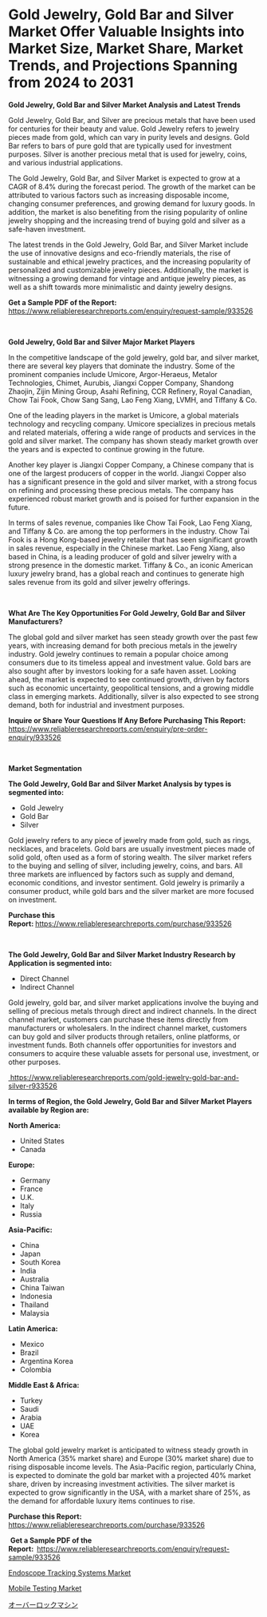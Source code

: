 <p><h1>Gold Jewelry, Gold Bar and Silver Market Offer Valuable Insights into Market Size, Market Share, Market Trends, and Projections Spanning from 2024 to 2031</h1></p><p><strong>Gold Jewelry, Gold Bar and Silver Market Analysis and Latest Trends</strong></p>
<p><p>Gold Jewelry, Gold Bar, and Silver are precious metals that have been used for centuries for their beauty and value. Gold Jewelry refers to jewelry pieces made from gold, which can vary in purity levels and designs. Gold Bar refers to bars of pure gold that are typically used for investment purposes. Silver is another precious metal that is used for jewelry, coins, and various industrial applications.</p><p>The Gold Jewelry, Gold Bar, and Silver Market is expected to grow at a CAGR of 8.4% during the forecast period. The growth of the market can be attributed to various factors such as increasing disposable income, changing consumer preferences, and growing demand for luxury goods. In addition, the market is also benefiting from the rising popularity of online jewelry shopping and the increasing trend of buying gold and silver as a safe-haven investment.</p><p>The latest trends in the Gold Jewelry, Gold Bar, and Silver Market include the use of innovative designs and eco-friendly materials, the rise of sustainable and ethical jewelry practices, and the increasing popularity of personalized and customizable jewelry pieces. Additionally, the market is witnessing a growing demand for vintage and antique jewelry pieces, as well as a shift towards more minimalistic and dainty jewelry designs.</p></p>
<p><strong>Get a Sample PDF of the Report:&nbsp;</strong> <a href="https://www.reliableresearchreports.com/enquiry/request-sample/933526">https://www.reliableresearchreports.com/enquiry/request-sample/933526</a></p>
<p>&nbsp;</p>
<p><strong>Gold Jewelry, Gold Bar and Silver Major Market Players</strong></p>
<p><p>In the competitive landscape of the gold jewelry, gold bar, and silver market, there are several key players that dominate the industry. Some of the prominent companies include Umicore, Argor-Heraeus, Metalor Technologies, Chimet, Aurubis, Jiangxi Copper Company, Shandong Zhaojin, Zijin Mining Group, Asahi Refining, CCR Refinery, Royal Canadian, Chow Tai Fook, Chow Sang Sang, Lao Feng Xiang, LVMH, and Tiffany & Co.</p><p>One of the leading players in the market is Umicore, a global materials technology and recycling company. Umicore specializes in precious metals and related materials, offering a wide range of products and services in the gold and silver market. The company has shown steady market growth over the years and is expected to continue growing in the future.</p><p>Another key player is Jiangxi Copper Company, a Chinese company that is one of the largest producers of copper in the world. Jiangxi Copper also has a significant presence in the gold and silver market, with a strong focus on refining and processing these precious metals. The company has experienced robust market growth and is poised for further expansion in the future.</p><p>In terms of sales revenue, companies like Chow Tai Fook, Lao Feng Xiang, and Tiffany & Co. are among the top performers in the industry. Chow Tai Fook is a Hong Kong-based jewelry retailer that has seen significant growth in sales revenue, especially in the Chinese market. Lao Feng Xiang, also based in China, is a leading producer of gold and silver jewelry with a strong presence in the domestic market. Tiffany & Co., an iconic American luxury jewelry brand, has a global reach and continues to generate high sales revenue from its gold and silver jewelry offerings.</p></p>
<p>&nbsp;</p>
<p><strong>What Are The Key Opportunities For Gold Jewelry, Gold Bar and Silver Manufacturers?</strong></p>
<p><p>The global gold and silver market has seen steady growth over the past few years, with increasing demand for both precious metals in the jewelry industry. Gold jewelry continues to remain a popular choice among consumers due to its timeless appeal and investment value. Gold bars are also sought after by investors looking for a safe haven asset. Looking ahead, the market is expected to see continued growth, driven by factors such as economic uncertainty, geopolitical tensions, and a growing middle class in emerging markets. Additionally, silver is also expected to see strong demand, both for industrial and investment purposes.</p></p>
<p><strong>Inquire or Share Your Questions If Any Before Purchasing This Report:</strong> <a href="https://www.reliableresearchreports.com/enquiry/pre-order-enquiry/933526">https://www.reliableresearchreports.com/enquiry/pre-order-enquiry/933526</a></p>
<p>&nbsp;</p>
<p><strong>Market Segmentation</strong></p>
<p><strong>The Gold Jewelry, Gold Bar and Silver Market Analysis by types is segmented into:</strong></p>
<p><ul><li>Gold Jewelry</li><li>Gold Bar</li><li>Silver</li></ul></p>
<p><p>Gold jewelry refers to any piece of jewelry made from gold, such as rings, necklaces, and bracelets. Gold bars are usually investment pieces made of solid gold, often used as a form of storing wealth. The silver market refers to the buying and selling of silver, including jewelry, coins, and bars. All three markets are influenced by factors such as supply and demand, economic conditions, and investor sentiment. Gold jewelry is primarily a consumer product, while gold bars and the silver market are more focused on investment.</p></p>
<p><strong>Purchase this Report:&nbsp;</strong><a href="https://www.reliableresearchreports.com/purchase/933526">https://www.reliableresearchreports.com/purchase/933526</a></p>
<p>&nbsp;</p>
<p><strong>The Gold Jewelry, Gold Bar and Silver Market Industry Research by Application is segmented into:</strong></p>
<p><ul><li>Direct Channel</li><li>Indirect Channel</li></ul></p>
<p><p>Gold jewelry, gold bar, and silver market applications involve the buying and selling of precious metals through direct and indirect channels. In the direct channel market, customers can purchase these items directly from manufacturers or wholesalers. In the indirect channel market, customers can buy gold and silver products through retailers, online platforms, or investment funds. Both channels offer opportunities for investors and consumers to acquire these valuable assets for personal use, investment, or other purposes.</p></p>
<p><a href="https://www.reliableresearchreports.com/gold-jewelry-gold-bar-and-silver-r933526">&nbsp;https://www.reliableresearchreports.com/gold-jewelry-gold-bar-and-silver-r933526</a></p>
<p><strong>In terms of Region, the Gold Jewelry, Gold Bar and Silver Market Players available by Region are:</strong></p>
<p>
    <p> <strong> North America: </strong>
        <ul>
            <li>United States</li>
            <li>Canada</li>
        </ul>
        </p> 
    <p> <strong> Europe: </strong>
        <ul>
            <li>Germany</li>
            <li>France</li>
            <li>U.K.</li>
            <li>Italy</li>
            <li>Russia</li>
        </ul>
        </p> 
    <p> <strong> Asia-Pacific: </strong>
        <ul>
            <li>China</li>
            <li>Japan</li>
            <li>South Korea</li>
            <li>India</li>
            <li>Australia</li>
            <li>China Taiwan</li>
            <li>Indonesia</li>
            <li>Thailand</li>
            <li>Malaysia</li>
        </ul>
        </p> 
    <p> <strong> Latin America: </strong>
        <ul>
            <li>Mexico</li>
            <li>Brazil</li>
            <li>Argentina Korea</li>
            <li>Colombia</li>
        </ul>
        </p> 
    <p> <strong> Middle East & Africa: </strong>
        <ul>
            <li>Turkey</li>
            <li>Saudi</li>
            <li>Arabia</li>
            <li>UAE</li>
            <li>Korea</li>
        </ul>
    </p>
    </p>
<p><p>The global gold jewelry market is anticipated to witness steady growth in North America (35% market share) and Europe (30% market share) due to rising disposable income levels. The Asia-Pacific region, particularly China, is expected to dominate the gold bar market with a projected 40% market share, driven by increasing investment activities. The silver market is expected to grow significantly in the USA, with a market share of 25%, as the demand for affordable luxury items continues to rise.</p></p>
<p><strong>Purchase this Report: </strong><a href="https://www.reliableresearchreports.com/purchase/933526">https://www.reliableresearchreports.com/purchase/933526</a></p>
<p>&nbsp;<strong>Get a Sample PDF of the Report:&nbsp;&nbsp;</strong><a href="https://www.reliableresearchreports.com/enquiry/request-sample/933526">https://www.reliableresearchreports.com/enquiry/request-sample/933526</a></p>
<p><strong></strong></p>
<p><p><a href="https://github.com/mdinislamsheik/Market-Research-Report-List-1/blob/main/endoscope-tracking-systems-market.md">Endoscope Tracking Systems Market</a></p><p><a href="https://github.com/abdulKoss1914/Market-Research-Report-List-1/blob/main/mobile-testing-market.md">Mobile Testing Market</a></p><p><a href="https://medium.com/@verniebarton2023/%E3%82%AA%E3%83%BC%E3%83%90%E3%83%BC%E3%83%AD%E3%83%83%E3%82%AF%E3%83%9F%E3%82%B7%E3%83%B3%E5%B8%82%E5%A0%B4%E3%81%AE%E5%8B%95%E5%90%91-%E5%B8%82%E5%A0%B4%E3%82%BB%E3%82%B0%E3%83%A1%E3%83%B3%E3%83%86%E3%83%BC%E3%82%B7%E3%83%A7%E3%83%B3%E3%81%AE%E8%A9%B3%E7%B4%B0%E3%81%AA%E8%AA%BF%E6%9F%BB%E3%81%A8%E6%96%B0%E8%88%88%E3%83%88%E3%83%AC%E3%83%B3%E3%83%89%E3%81%AE%E9%87%8D%E8%A6%81%E6%80%A7%E3%81%AE%E5%88%86%E6%9E%90-bf9b191433fe">オーバーロックマシン</a></p></p>